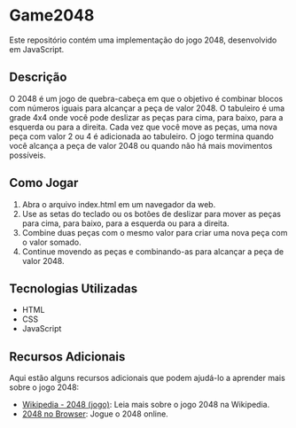 # Game2048

Este repositório contém uma implementação do jogo 2048, desenvolvido em JavaScript.

## Descrição

O 2048 é um jogo de quebra-cabeça em que o objetivo é combinar blocos com números iguais para alcançar a peça de valor 2048. O tabuleiro é uma grade 4x4 onde você pode deslizar as peças para cima, para baixo, para a esquerda ou para a direita. Cada vez que você move as peças, uma nova peça com valor 2 ou 4 é adicionada ao tabuleiro. O jogo termina quando você alcança a peça de valor 2048 ou quando não há mais movimentos possíveis.

## Como Jogar

1. Abra o arquivo index.html em um navegador da web.
2. Use as setas do teclado ou os botões de deslizar para mover as peças para cima, para baixo, para a esquerda ou para a direita.
3. Combine duas peças com o mesmo valor para criar uma nova peça com o valor somado.
4. Continue movendo as peças e combinando-as para alcançar a peça de valor 2048.

## Tecnologias Utilizadas

- HTML
- CSS
- JavaScript

## Recursos Adicionais

Aqui estão alguns recursos adicionais que podem ajudá-lo a aprender mais sobre o jogo 2048:

- [Wikipedia - 2048 (jogo)](https://en.wikipedia.org/wiki/2048_(video_game)): Leia mais sobre o jogo 2048 na Wikipedia.
- [2048 no Browser](https://play2048.co/): Jogue o 2048 online.
